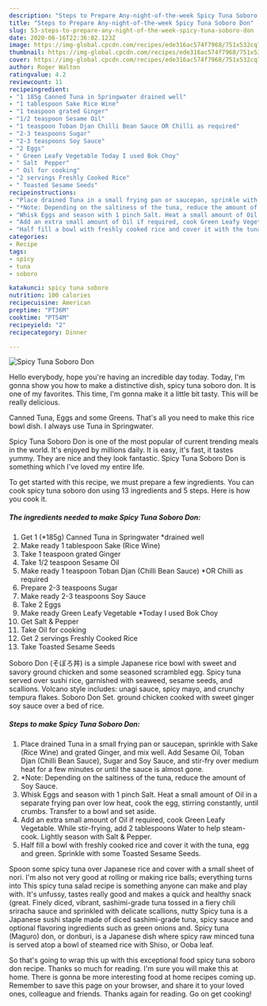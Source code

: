 ```yaml
---
description: "Steps to Prepare Any-night-of-the-week Spicy Tuna Soboro Don"
title: "Steps to Prepare Any-night-of-the-week Spicy Tuna Soboro Don"
slug: 53-steps-to-prepare-any-night-of-the-week-spicy-tuna-soboro-don
date: 2020-06-16T22:36:02.123Z
image: https://img-global.cpcdn.com/recipes/ede316ac574f7968/751x532cq70/spicy-tuna-soboro-don-recipe-main-photo.jpg
thumbnail: https://img-global.cpcdn.com/recipes/ede316ac574f7968/751x532cq70/spicy-tuna-soboro-don-recipe-main-photo.jpg
cover: https://img-global.cpcdn.com/recipes/ede316ac574f7968/751x532cq70/spicy-tuna-soboro-don-recipe-main-photo.jpg
author: Roger Walton
ratingvalue: 4.2
reviewcount: 11
recipeingredient:
- "1 185g Canned Tuna in Springwater drained well"
- "1 tablespoon Sake Rice Wine"
- "1 teaspoon grated Ginger"
- "1/2 teaspoon Sesame Oil"
- "1 teaspoon Toban Djan Chilli Bean Sauce OR Chilli as required"
- "2-3 teaspoons Sugar"
- "2-3 teaspoons Soy Sauce"
- "2 Eggs"
- " Green Leafy Vegetable Today I used Bok Choy"
- " Salt  Pepper"
- " Oil for cooking"
- "2 servings Freshly Cooked Rice"
- " Toasted Sesame Seeds"
recipeinstructions:
- "Place drained Tuna in a small frying pan or saucepan, sprinkle with Sake (Rice Wine) and grated Ginger, and mix well. Add Sesame Oil, Toban Djan (Chilli Bean Sauce), Sugar and Soy Sauce, and stir-fry over medium heat for a few minutes or until the sauce is almost gone."
- "*Note: Depending on the saltiness of the tuna, reduce the amount of Soy Sauce."
- "Whisk Eggs and season with 1 pinch Salt. Heat a small amount of Oil in a separate frying pan over low heat, cook the egg, stirring constantly, until crumbs. Transfer to a bowl and set aside."
- "Add an extra small amount of Oil if required, cook Green Leafy Vegetable. While stir-frying, add 2 tablespoons Water to help steam-cook. Lightly season with Salt &amp; Pepper."
- "Half fill a bowl with freshly cooked rice and cover it with the tuna, egg and green. Sprinkle with some Toasted Sesame Seeds."
categories:
- Recipe
tags:
- spicy
- tuna
- soboro

katakunci: spicy tuna soboro 
nutrition: 100 calories
recipecuisine: American
preptime: "PT36M"
cooktime: "PT54M"
recipeyield: "2"
recipecategory: Dinner

---
```



![Spicy Tuna Soboro Don](https://img-global.cpcdn.com/recipes/ede316ac574f7968/751x532cq70/spicy-tuna-soboro-don-recipe-main-photo.jpg)

Hello everybody, hope you're having an incredible day today. Today, I'm gonna show you how to make a distinctive dish, spicy tuna soboro don. It is one of my favorites. This time, I'm gonna make it a little bit tasty. This will be really delicious.

Canned Tuna, Eggs and some Greens. That&#39;s all you need to make this rice bowl dish. I always use Tuna in Springwater.

Spicy Tuna Soboro Don is one of the most popular of current trending meals in the world. It's enjoyed by millions daily. It is easy, it's fast, it tastes yummy. They are nice and they look fantastic. Spicy Tuna Soboro Don is something which I've loved my entire life.


To get started with this recipe, we must prepare a few ingredients. You can cook spicy tuna soboro don using 13 ingredients and 5 steps. Here is how you cook it.

<!--inarticleads1-->

##### The ingredients needed to make Spicy Tuna Soboro Don:

1. Get 1 (*185g) Canned Tuna in Springwater *drained well
1. Make ready 1 tablespoon Sake (Rice Wine)
1. Take 1 teaspoon grated Ginger
1. Take 1/2 teaspoon Sesame Oil
1. Make ready 1 teaspoon Toban Djan (Chilli Bean Sauce) *OR Chilli as required
1. Prepare 2-3 teaspoons Sugar
1. Make ready 2-3 teaspoons Soy Sauce
1. Take 2 Eggs
1. Make ready  Green Leafy Vegetable *Today I used Bok Choy
1. Get  Salt &amp; Pepper
1. Take  Oil for cooking
1. Get 2 servings Freshly Cooked Rice
1. Take  Toasted Sesame Seeds


Soboro Don (そぼろ丼) is a simple Japanese rice bowl with sweet and savory ground chicken and some seasoned scrambled egg. Spicy tuna served over sushi rice, garnished with seaweed, sesame seeds, and scallions. Volcano style includes: unagi sauce, spicy mayo, and crunchy tempura flakes. Soboro Don Set. ground chicken cooked with sweet ginger soy sauce over a bed of rice. 

<!--inarticleads2-->

##### Steps to make Spicy Tuna Soboro Don:

1. Place drained Tuna in a small frying pan or saucepan, sprinkle with Sake (Rice Wine) and grated Ginger, and mix well. Add Sesame Oil, Toban Djan (Chilli Bean Sauce), Sugar and Soy Sauce, and stir-fry over medium heat for a few minutes or until the sauce is almost gone.
1. *Note: Depending on the saltiness of the tuna, reduce the amount of Soy Sauce.
1. Whisk Eggs and season with 1 pinch Salt. Heat a small amount of Oil in a separate frying pan over low heat, cook the egg, stirring constantly, until crumbs. Transfer to a bowl and set aside.
1. Add an extra small amount of Oil if required, cook Green Leafy Vegetable. While stir-frying, add 2 tablespoons Water to help steam-cook. Lightly season with Salt &amp; Pepper.
1. Half fill a bowl with freshly cooked rice and cover it with the tuna, egg and green. Sprinkle with some Toasted Sesame Seeds.


Spoon some spicy tuna over Japanese rice and cover with a small sheet of nori. I&#39;m also not very good at rolling or making rice balls; everything turns into This spicy tuna salad recipe is something anyone can make and play with. It&#39;s unfussy, tastes really good and makes a quick and healthy snack (great. Finely diced, vibrant, sashimi-grade tuna tossed in a fiery chili sriracha sauce and sprinkled with delicate scallions, nutty Spicy tuna is a Japanese sushi staple made of diced sashimi-grade tuna, spicy sauce and optional flavoring ingredients such as green onions and. Spicy tuna (Maguro) don, or donburi, is a Japanese dish where spicy raw minced tuna is served atop a bowl of steamed rice with Shiso, or Ooba leaf. 

So that's going to wrap this up with this exceptional food spicy tuna soboro don recipe. Thanks so much for reading. I'm sure you will make this at home. There is gonna be more interesting food at home recipes coming up. Remember to save this page on your browser, and share it to your loved ones, colleague and friends. Thanks again for reading. Go on get cooking!
